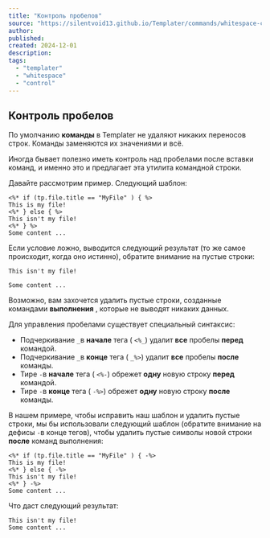 ```yaml
---
title: "Контроль пробелов"
source: "https://silentvoid13.github.io/Templater/commands/whitespace-control.html"
author:
published:
created: 2024-12-01
description:
tags:
  - "templater"
  - "whitespace"
  - "control"
---
```

## Контроль пробелов

По умолчанию **команды** в Templater не удаляют никаких переносов строк. Команды заменяются их значениями и всё.

Иногда бывает полезно иметь контроль над пробелами после вставки команд, и именно это и предлагает эта утилита командной строки.

Давайте рассмотрим пример. Следующий шаблон:

```
<%* if (tp.file.title == "MyFile" ) { %>
This is my file!
<%* } else { %>
This isn't my file!
<%* } %>
Some content ...
```

Если условие ложно, выводится следующий результат (то же самое происходит, когда оно истинно), обратите внимание на пустые строки:

```
This isn't my file!

Some content ...
```

Возможно, вам захочется удалить пустые строки, созданные командами **выполнения** , которые не выводят никаких данных.

Для управления пробелами существует специальный синтаксис:

- Подчеркивание `_`в **начале** тега ( `<%_`) удалит **все** пробелы **перед** командой.
- Подчеркивание `_`в **конце** тега ( `_%>`) удалит **все** пробелы **после** команды.
- Тире `-`в **начале** тега ( `<%-`) обрежет **одну** новую строку **перед** командой.
- Тире `-`в **конце** тега ( `-%>`) обрежет **одну** новую строку **после** команды.

В нашем примере, чтобы исправить наш шаблон и удалить пустые строки, мы бы использовали следующий шаблон (обратите внимание на дефисы `-`в конце тегов), чтобы удалить пустые символы новой строки **после** команд выполнения:

```
<%* if (tp.file.title == "MyFile" ) { -%>
This is my file!
<%* } else { -%>
This isn't my file!
<%* } -%>
Some content ...
```

Что даст следующий результат:

```
This isn't my file!
Some content ...
```

